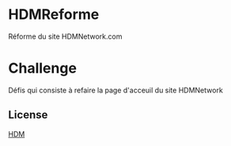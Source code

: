 # HDMReforme
Réforme du site HDMNetwork.com

# Challenge

Défis qui consiste à refaire la page d'acceuil du site HDMNetwork



## License

[HDM](https://HDMnetwork.com)
